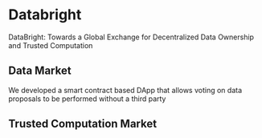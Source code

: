 # Databright
DataBright: Towards a Global Exchange for Decentralized Data Ownership and Trusted Computation


## Data Market

We developed a smart contract based DApp that allows voting on data proposals to be performed without a third party

## Trusted Computation Market